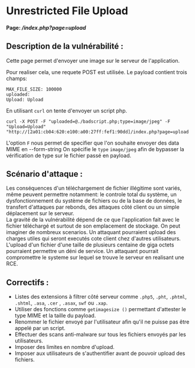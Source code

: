 # Unrestricted File Upload

#### Page: _/index.php?page=upload_


## Description de la vulnérabilité :
Cette page permet d'envoyer une image sur le serveur de l'application.

Pour realiser cela, une requete POST est utilisée.
Le payload contient trois champs:
```
MAX_FILE_SIZE: 100000
uploaded:
Upload: Upload
```

En utilisant `curl` on tente d'envoyer un script php.

```
curl -X POST -F "uploaded=@./badscript.php;type=image/jpeg" -F "Upload=Upload" "http://[2a01:cb04:620:e100:a00:27ff:fef1:90dd]/index.php?page=upload
```

L'option `F` nous permet de specifier que l'on souhaite envoyer des data MIME en
--form-string
On spécifie le `type` `image/jpeg` afin de bypasser la vérification de type sur
le fichier passé en payload.


## Scénario d'attaque :
Les conséquences d'un téléchargement de fichier illégitime sont variés, même peuvent permettre notamment: le controle total du système, un dysfonctionnement du système de fichiers ou de la base de données, le transfert d'attaques par rebonds, des attaques côté client ou un simple déplacement sur le serveur.  
La gravité de la vulnérabilité dépend de ce que l'application fait avec le fichier téléchargé et surtout de son emplacement de stockage.
On peut imaginer de nombreux scenarios. Un attaquant pourraient upload des charges utiles qui seront executés cote client chez d'autres utilisateurs. L'upload d'un
fichier d'une taille de plusieurs centaine de giga octets pourraient permettre un
déni de service. Un attaquant pourrait compromettre le systeme sur lequel se trouve
le serveur en realisant une RCE.


## Correctifs :
- Listes des extensions à filtrer côté serveur comme `.php5`, `.pht`, `.phtml`, `.shtml`, `.asa`, `.cer` , `.asax`, `swf` ou `.xap`.
- Utiliser des fonctions comme `getimagesize ()` permettant d'attester le type
MIME et la taille du payload.
- Renommer le fichier envoyé par l'utilisateur afin qu'il ne puisse pas être appelé
par un script.
- Effectuer des scans anti-malware sur tous les fichiers envoyés par les utilisateurs.
- Imposer des limites en nombre d'upload.
- Imposer aux utilisateurs de s'authentifier avant de pouvoir upload des fichiers.
